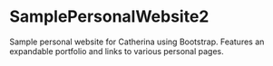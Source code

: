 # SamplePersonalWebsite2

Sample personal website for Catherina using Bootstrap. Features an expandable portfolio and links to various personal pages.
